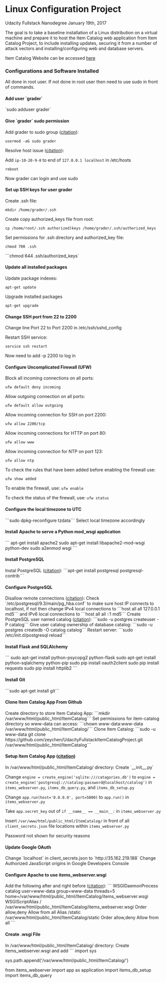 <h1>Linux Configuration Project</h1>
Udacity Fullstack Nanodegree
January 19th, 2017

The goal is to take a baseline installation of a Linux distribution on a virtual machine and prepare it to host the Item Catalog web application from Item Catalog Project, to include installing updates, securing it from a number of attack vectors and installing/configuring web and database servers.

Item Catalog Website can be accessed <a href="http://35.162.219.188/">here</a>

<h3>Configurations and Software Installed</h3>
All done in root user. If not done in root user then need to use sudo in front of commands.

<h4>Add user `grader`</h4>
`sudo adduser grader`

<h4>Give `grader` sudo permission</h4>
Add grader to sudo group (<a href="https://access.redhat.com/documentation/en-US/Red_Hat_Enterprise_Linux_OpenStack_Platform/2/html/Getting_Started_Guide/ch02s03.html">citation</a>):

```usermod -aG sudo grader```

Resolve host issue (<a href="http://askubuntu.com/questions/59458/error-message-when-i-run-sudo-unable-to-resolve-host-none">citation</a>):

Add `ip-10-20-9-8` to end of `127.0.0.1 localhost` in /etc/hosts

```reboot```

Now grader can login and use sudo

<h4>Set up SSH keys for user grader</h4>
Create .ssh file:

```mkdir /home/grader/.ssh```

Create copy authorized_keys file from root:

```cp /home/root/.ssh authorized)keys /home/grader/.ssh/authorized_keys```

Set permissions for .ssh directory and authorized_key file:

```chmod 700 .ssh```

```chmod 644 .ssh/authorized_keys`

<h4>Update all installed packages</h4>
Update package indexes:

```apt-get update```

Upgrade installed packages

```apt-get upgrade```

<h4>Change SSH port from 22 to 2200</h4>
Change line Port 22 to Port 2200 in /etc/ssh/sshd_config

Restart SSH service:

```service ssh restart```

Now need to add -p 2200 to log in

<h4>Configure Uncomplicated Firewall (UFW)</h4>
Block all incoming connections on all ports:

```ufw default deny incoming```

Allow outgoing connection on all ports:

```ufw default allow outgoing```

Allow incoming connection for SSH on port 2200:

```ufw allow 2200/tcp```

Allow incoming connections for HTTP on port 80:

```ufw allow www```

Allow incoming connection for NTP on port 123:

```ufw allow ntp```

To check the rules that have been added before enabling the firewall use:

```ufw show added```

To enable the firewall, use:
```ufw enable```

To check the status of the firewall, use:
```ufw status```

<h4>Configure the local timezone to UTC</h4>
```sudo dpkg-reconfigure tzdata```
Select local timezone accordingly

<h4>Install Apache to serve a Python mod_wsgi application</h4>
```
apt-get install apache2
sudo apt-get install libapache2-mod-wsgi python-dev
sudo a2enmod wsgi
```

<h4>Install PostgreSQL</h4>
Instal PostgreSQL (<a href="https://help.ubuntu.com/community/PostgreSQL">citation</a>):
```apt-get install postgresql postgresql-contrib```

<h4>Configure PostgreSQL</h4>
Disallow remote connections (<a href="https://www.digitalocean.com/community/tutorials/how-to-secure-postgresql-on-an-ubuntu-vps">citation</a>): 
Check `/etc/postgresql/9.3/main/pg_hba.conf` to make sure host IP connects to localhost, if not then
change IPv4 local connections to 
```host    all             all             127.0.0.1               md5```
and IPv6 local connections to 
```host    all             all             ::1               md5```
Create PostgreSQL user named catalog (<a href="https://help.ubuntu.com/community/PostgreSQL">citation</a>):
```sudo -u postgres createuser -P catalog```
Give user catalog ownership of database catalog:
```sudo -u postgres createdb -O catalog catalog```
Restart server:
```sudo /etc/init.d/postgresql reload```

<h4>Install Flask and SQLAlchemy</h4>
```
sudo apt-get install python-psycopg2 python-flask
sudo apt-get install python-sqlalchemy python-pip
sudo pip install oauth2client
sudo pip install requests
sudo pip install httplib2
```

<h4>Install Git</h4>
```sudo apt-get install git```

<h4>Clone Item Catalog App From Github</h4>
Create directory to store Item Catalog App:
```mkdir /var/www/html/public_html/ItemCatalog```
Set permissions for item-catalog directory so www-data can access:
```chown www-data:www-data /var/www/html/public_html/ItemCatalog/```
Clone Item Catalog:
```sudo -u www-data git clone https://github.com/zeychen/UdacityFullstackItemCatalogProject.git /var/www/html/public_html/ItemCatalog```

<h4>Setup Item Catalog App (<a href="https://www.digitalocean.com/community/tutorials/how-to-deploy-a-flask-application-on-an-ubuntu-vps">citation</a>)</h4>
In /var/www/html/public_html/ItemCatalog/ directory:
Create `__init__.py`

Change `engine = create_engine('sqlite:///catagories.db')` to `engine = create_engine('postgresql://catalog:password@localhost/catalog')` in `items_webserver.py`, `items_db_query.py`, and `items_db_setup.py`

Change `app.run(host='0.0.0.0', port=5000)` to `app.run()` in `items_webserver.py`

Take `app.secret_key` out of `if __name__ == __main__:` in `items_webserver.py`

Insert `/var/www/html/public_html/ItemCatalog/` in front of all `client_secrets.json` file locations within `items_webserver.py`


Password not shown for security reasons

<h4>Update Google OAuth</h4>
Change `localhost` in client_secrets.json to `http://35.162.219.188`
Change Authorized JavaScript origins in Google Developers Console

<h4>Configure Apache to use items_webserver.wsgi</h4>
Add the following after <VirtualHost> and right before </VirtualHost> (<a href="http://flask.pocoo.org/docs/0.12/deploying/mod_wsgi/">citation</a>):
```
WSGIDaemonProcess catalog user=www-data group=www-data threads=5 home=/var/www/html/public_html/ItemCatalog/items_webserver.wsgi
WSGIScriptAlias / /var/www/html/public_html/ItemCatalog/items_webserver.wsgi
<Directory /var/www/html/public_html/ItemCatalog/>
    Order allow,deny
    Allow from all
</Directory>
Alias /static /var/www/html/public_html/ItemCatalog/static
<Directory /var/www/html/public_html/ItemCatalog/static/>
    Order allow,deny
    Allow from all
</Directory>
```

<h4>Create .wsgi File </h4>
In /var/www/html/public_html/ItemCatalog/ directory:
Create items_webserver.wsgi and add
```
import sys

sys.path.append('/var/www/html/public_html/ItemCatalog/')

from items_webserver import app as application
import items_db_setup
import items_db_query
```








